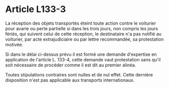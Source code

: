 # Article L133-3

La réception des objets transportés éteint toute action contre le voiturier pour avarie ou perte partielle si dans les trois jours, non compris les jours fériés, qui suivent celui de cette réception, le destinataire n'a pas notifié au voiturier, par acte extrajudiciaire ou par lettre recommandée, sa protestation motivée.

Si dans le délai ci-dessus prévu il est formé une demande d'expertise en application de l'article L. 133-4, cette demande vaut protestation sans qu'il soit nécessaire de procéder comme il est dit au premier alinéa.

Toutes stipulations contraires sont nulles et de nul effet. Cette dernière disposition n'est pas applicable aux transports internationaux.

